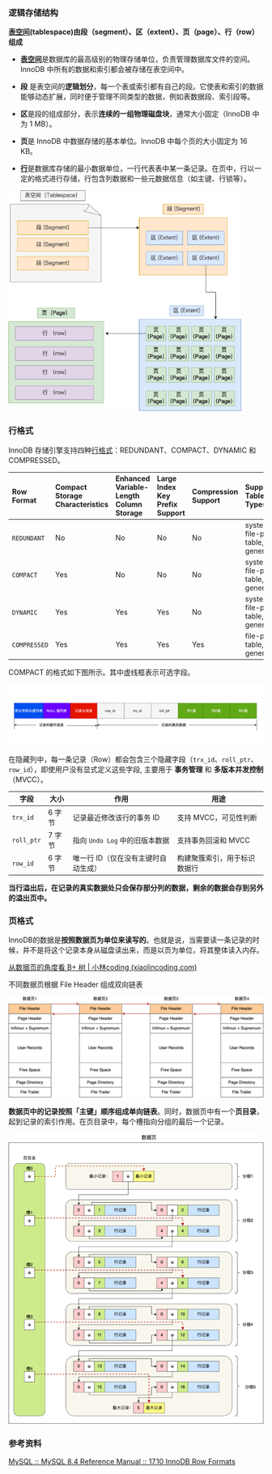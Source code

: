 ### 逻辑存储结构

**[表空间](https://dev.mysql.com/doc/refman/8.4/en/innodb-tablespace.html)(tablespace)由段（segment）、区（extent）、页（page）、行（row）组成**

- [**表空间**](https://dev.mysql.com/doc/refman/8.4/en/innodb-tablespace.html)是数据库的最高级别的物理存储单位，负责管理数据库文件的空间。InnoDB 中所有的数据和索引都会被存储在表空间中。
- **段** 是表空间的**逻辑划分**，每一个表或索引都有自己的段。它使表和索引的数据能够动态扩展，同时便于管理不同类型的数据，例如表数据段、索引段等。
- **区**是段的组成部分，表示**连续的一组物理磁盘块**，通常大小固定（InnoDB 中为 1 MB）。

- **页**是 InnoDB 中数据存储的基本单位。InnoDB 中每个页的大小固定为 16 KB。
- [**行**](https://dev.mysql.com/doc/refman/8.4/en/innodb-row-format.html#innodb-row-format-compact)是数据库存储的最小数据单位，一行代表表中某一条记录。在页中，行以一定的格式进行存储，行包含列数据和一些元数据信息（如主键、行锁等）。





<img src="images/表空间结构.drawio.png" alt="img" style="zoom: 67%;" />





### 行格式

InnoDB 存储引擎支持四种[行格式](https://dev.mysql.com/doc/refman/8.4/en/innodb-row-format.html#innodb-row-format-compact)：REDUNDANT、COMPACT、DYNAMIC 和 COMPRESSED。

| Row Format   | Compact Storage Characteristics | Enhanced Variable-Length Column Storage | Large Index Key Prefix Support | Compression Support | Supported Tablespace Types      |
| :----------- | :------------------------------ | :-------------------------------------- | :----------------------------- | :------------------ | :------------------------------ |
| `REDUNDANT`  | No                              | No                                      | No                             | No                  | system, file-per-table, general |
| `COMPACT`    | Yes                             | No                                      | No                             | No                  | system, file-per-table, general |
| `DYNAMIC`    | Yes                             | Yes                                     | Yes                            | No                  | system, file-per-table, general |
| `COMPRESSED` | Yes                             | Yes                                     | Yes                            | Yes                 | file-per-table, general         |

COMPACT 的格式如下图所示。其中虚线框表示可选字段。

![img](images/COMPACT.drawio.png)

在隐藏列中，每一条记录（Row）都会包含三个隐藏字段（`trx_id`、`roll_ptr`、`row_id`），即使用户没有显式定义这些字段, 主要用于 **事务管理** 和 **多版本并发控制**（MVCC）。

| 字段       | 大小   | 作用                                | 用途                         |
| ---------- | ------ | ----------------------------------- | ---------------------------- |
| `trx_id`   | 6 字节 | 记录最近修改该行的事务 ID           | 支持 MVCC，可见性判断        |
| `roll_ptr` | 7 字节 | 指向 `Undo Log` 中的旧版本数据      | 支持事务回滚和 MVCC          |
| `row_id`   | 6 字节 | 唯一行 ID（仅在没有主键时自动生成） | 构建聚簇索引，用于标识数据行 |





**当行溢出后，在记录的真实数据处只会保存部分列的数据，剩余的数据会存到另外的溢出页中。**



### 页格式

InnoDB的数据是**按照数据页为单位来读写的**。也就是说，当需要读一条记录的时候，并不是将这个记录本身从磁盘读出来，而是以页为单位，将其整体读入内存。

[从数据页的角度看 B+ 树 | 小林coding (xiaolincoding.com)](https://xiaolincoding.com/mysql/index/page.html#innodb-是如何存储数据的)

不同数据页根据 File Header 组成双向链表

![图片](images/557d17e05ce90f18591c2305871af665.png)



**数据页中的记录按照「主键」顺序组成单向链表**。同时，数据页中有一个**页目录**，起到记录的索引作用。在页目录中，每个槽指向分组的最后一个记录。

![图片](images/261011d237bec993821aa198b97ae8ce.png)







### 参考资料

[MySQL :: MySQL 8.4 Reference Manual :: 17.10 InnoDB Row Formats](https://dev.mysql.com/doc/refman/8.4/en/innodb-row-format.html#innodb-row-format-compact)